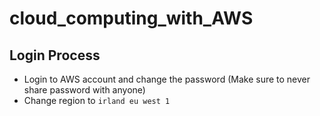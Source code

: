 # cloud_computing_with_AWS

## Login Process
- Login to AWS account and change the password (Make sure to never share password with anyone)
- Change region to `irland eu west 1`
